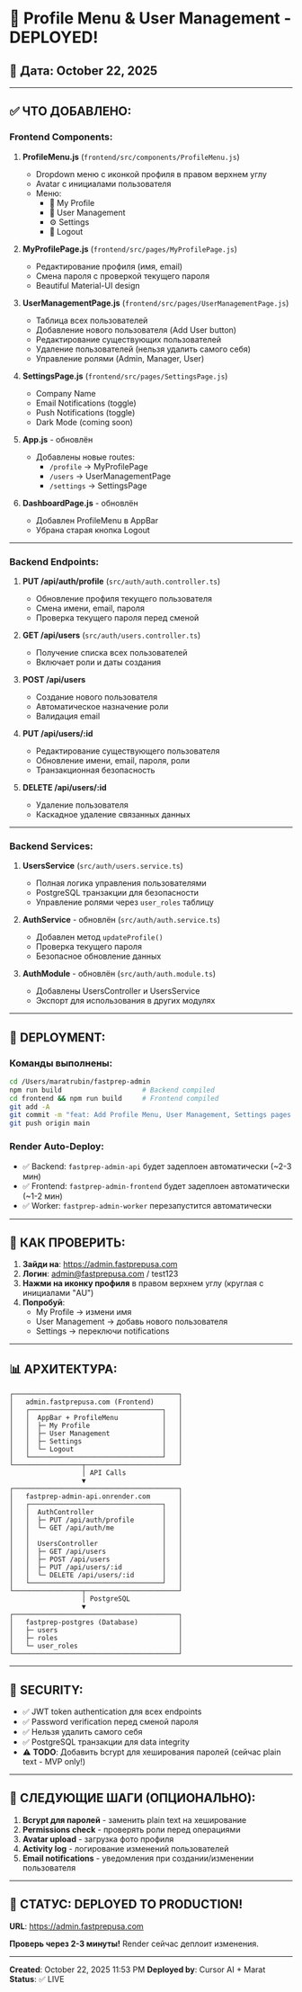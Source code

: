 # 🎉 Profile Menu & User Management - DEPLOYED!

## 📅 Дата: October 22, 2025

---

## ✅ ЧТО ДОБАВЛЕНО:

### **Frontend Components:**

1. **ProfileMenu.js** (`frontend/src/components/ProfileMenu.js`)
   - Dropdown меню с иконкой профиля в правом верхнем углу
   - Avatar с инициалами пользователя
   - Меню:
     - 👤 My Profile
     - 👥 User Management
     - ⚙️ Settings
     - 🚪 Logout

2. **MyProfilePage.js** (`frontend/src/pages/MyProfilePage.js`)
   - Редактирование профиля (имя, email)
   - Смена пароля с проверкой текущего пароля
   - Beautiful Material-UI design

3. **UserManagementPage.js** (`frontend/src/pages/UserManagementPage.js`)
   - Таблица всех пользователей
   - Добавление нового пользователя (Add User button)
   - Редактирование существующих пользователей
   - Удаление пользователей (нельзя удалить самого себя)
   - Управление ролями (Admin, Manager, User)

4. **SettingsPage.js** (`frontend/src/pages/SettingsPage.js`)
   - Company Name
   - Email Notifications (toggle)
   - Push Notifications (toggle)
   - Dark Mode (coming soon)

5. **App.js** - обновлён
   - Добавлены новые routes:
     - `/profile` → MyProfilePage
     - `/users` → UserManagementPage
     - `/settings` → SettingsPage

6. **DashboardPage.js** - обновлён
   - Добавлен ProfileMenu в AppBar
   - Убрана старая кнопка Logout

---

### **Backend Endpoints:**

1. **PUT /api/auth/profile** (`src/auth/auth.controller.ts`)
   - Обновление профиля текущего пользователя
   - Смена имени, email, пароля
   - Проверка текущего пароля перед сменой

2. **GET /api/users** (`src/auth/users.controller.ts`)
   - Получение списка всех пользователей
   - Включает роли и даты создания

3. **POST /api/users**
   - Создание нового пользователя
   - Автоматическое назначение роли
   - Валидация email

4. **PUT /api/users/:id**
   - Редактирование существующего пользователя
   - Обновление имени, email, пароля, роли
   - Транзакционная безопасность

5. **DELETE /api/users/:id**
   - Удаление пользователя
   - Каскадное удаление связанных данных

---

### **Backend Services:**

1. **UsersService** (`src/auth/users.service.ts`)
   - Полная логика управления пользователями
   - PostgreSQL транзакции для безопасности
   - Управление ролями через `user_roles` таблицу

2. **AuthService** - обновлён (`src/auth/auth.service.ts`)
   - Добавлен метод `updateProfile()`
   - Проверка текущего пароля
   - Безопасное обновление данных

3. **AuthModule** - обновлён (`src/auth/auth.module.ts`)
   - Добавлены UsersController и UsersService
   - Экспорт для использования в других модулях

---

## 🚀 DEPLOYMENT:

### Команды выполнены:
```bash
cd /Users/maratrubin/fastprep-admin
npm run build                    # Backend compiled
cd frontend && npm run build     # Frontend compiled
git add -A
git commit -m "feat: Add Profile Menu, User Management, Settings pages and backend endpoints"
git push origin main
```

### Render Auto-Deploy:
- ✅ Backend: `fastprep-admin-api` будет задеплоен автоматически (~2-3 мин)
- ✅ Frontend: `fastprep-admin-frontend` будет задеплоен автоматически (~1-2 мин)
- ✅ Worker: `fastprep-admin-worker` перезапустится автоматически

---

## 🎯 КАК ПРОВЕРИТЬ:

1. **Зайди на**: https://admin.fastprepusa.com
2. **Логин**: admin@fastprepusa.com / test123
3. **Нажми на иконку профиля** в правом верхнем углу (круглая с инициалами "AU")
4. **Попробуй**:
   - My Profile → измени имя
   - User Management → добавь нового пользователя
   - Settings → переключи notifications

---

## 📊 АРХИТЕКТУРА:

```
┌─────────────────────────────────────────┐
│   admin.fastprepusa.com (Frontend)      │
│   ┌─────────────────────────────────┐   │
│   │  AppBar + ProfileMenu           │   │
│   │  ├─ My Profile                  │   │
│   │  ├─ User Management             │   │
│   │  ├─ Settings                    │   │
│   │  └─ Logout                      │   │
│   └─────────────────────────────────┘   │
└─────────────────┬───────────────────────┘
                  │ API Calls
                  ▼
┌─────────────────────────────────────────┐
│   fastprep-admin-api.onrender.com       │
│   ┌─────────────────────────────────┐   │
│   │  AuthController                 │   │
│   │  ├─ PUT /api/auth/profile       │   │
│   │  └─ GET /api/auth/me            │   │
│   │                                 │   │
│   │  UsersController                │   │
│   │  ├─ GET /api/users              │   │
│   │  ├─ POST /api/users             │   │
│   │  ├─ PUT /api/users/:id          │   │
│   │  └─ DELETE /api/users/:id       │   │
│   └─────────────────────────────────┘   │
└─────────────────┬───────────────────────┘
                  │ PostgreSQL
                  ▼
┌─────────────────────────────────────────┐
│   fastprep-postgres (Database)          │
│   ├─ users                              │
│   ├─ roles                              │
│   └─ user_roles                         │
└─────────────────────────────────────────┘
```

---

## 🔐 SECURITY:

- ✅ JWT token authentication для всех endpoints
- ✅ Password verification перед сменой пароля
- ✅ Нельзя удалить самого себя
- ✅ PostgreSQL транзакции для data integrity
- ⚠️ **TODO**: Добавить bcrypt для хеширования паролей (сейчас plain text - MVP only!)

---

## 📝 СЛЕДУЮЩИЕ ШАГИ (ОПЦИОНАЛЬНО):

1. **Bcrypt для паролей** - заменить plain text на хеширование
2. **Permissions check** - проверять роли перед операциями
3. **Avatar upload** - загрузка фото профиля
4. **Activity log** - логирование изменений пользователей
5. **Email notifications** - уведомления при создании/изменении пользователя

---

## 🎉 СТАТУС: DEPLOYED TO PRODUCTION!

**URL**: https://admin.fastprepusa.com

**Проверь через 2-3 минуты!** Render сейчас деплоит изменения.

---

**Created**: October 22, 2025 11:53 PM
**Deployed by**: Cursor AI + Marat
**Status**: ✅ LIVE

